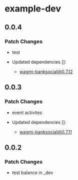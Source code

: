 # example-dev

## 0.0.4

### Patch Changes

- test

- Updated dependencies []:
  - wagmi-banksocial@0.7.12

## 0.0.3

### Patch Changes

- event activites

- Updated dependencies []:
  - wagmi-banksocial@0.7.11

## 0.0.2

### Patch Changes

- test balance in \_dev
